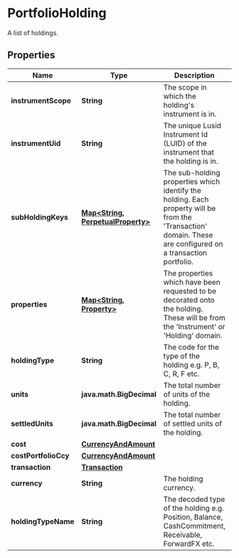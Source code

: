 

# PortfolioHolding

A list of holdings.

## Properties

Name | Type | Description | Notes
------------ | ------------- | ------------- | -------------
**instrumentScope** | **String** | The scope in which the holding&#39;s instrument is in. |  [optional]
**instrumentUid** | **String** | The unique Lusid Instrument Id (LUID) of the instrument that the holding is in. | 
**subHoldingKeys** | [**Map&lt;String, PerpetualProperty&gt;**](PerpetualProperty.md) | The sub-holding properties which identify the holding. Each property will be from the &#39;Transaction&#39; domain. These are configured on a transaction portfolio. |  [optional]
**properties** | [**Map&lt;String, Property&gt;**](Property.md) | The properties which have been requested to be decorated onto the holding. These will be from the &#39;Instrument&#39; or &#39;Holding&#39; domain. |  [optional]
**holdingType** | **String** | The code for the type of the holding e.g. P, B, C, R, F etc. | 
**units** | **java.math.BigDecimal** | The total number of units of the holding. | 
**settledUnits** | **java.math.BigDecimal** | The total number of settled units of the holding. | 
**cost** | [**CurrencyAndAmount**](CurrencyAndAmount.md) |  | 
**costPortfolioCcy** | [**CurrencyAndAmount**](CurrencyAndAmount.md) |  | 
**transaction** | [**Transaction**](Transaction.md) |  |  [optional]
**currency** | **String** | The holding currency. |  [optional]
**holdingTypeName** | **String** | The decoded type of the holding e.g. Position, Balance, CashCommitment, Receivable, ForwardFX etc. |  [optional]



